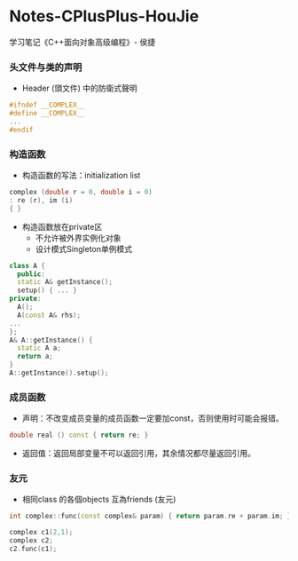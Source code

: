 # Notes-CPlusPlus-HouJie
学习笔记《C++面向对象高级编程》- 侯捷

### 头文件与类的声明

- Header (頭文件) 中的防衛式聲明
```cpp
#ifndef __COMPLEX__
#define __COMPLEX__
...
#endif
```

### 构造函数

- 构造函数的写法：initialization list
```cpp
complex (double r = 0, double i = 0)
: re (r), im (i)
{ }
```

- 构造函数放在private区
  - 不允许被外界实例化对象
  - 设计模式Singleton单例模式
```cpp
class A {
  public:
  static A& getInstance();
  setup() { ... }
private:
  A();
  A(const A& rhs);
...
};
A& A::getInstance() {
  static A a;
  return a;
}
A::getInstance().setup();
```

### 成员函数

- 声明：不改变成员变量的成员函数一定要加const，否则使用时可能会报错。
```cpp
double real () const { return re; }
```

- 返回值：返回局部变量不可以返回引用，其余情况都尽量返回引用。


### 友元

- 相同class 的各個objects 互為friends (友元)
```cpp
int complex::func(const complex& param) { return param.re + param.im; }

complex c1(2,1);
complex c2;
c2.func(c1); 
```
